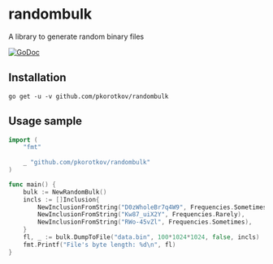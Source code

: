 # randombulk
A library to generate random binary files

[![GoDoc](https://godoc.org/github.com/pkorotkov/randombulk?status.svg)](https://godoc.org/github.com/pkorotkov/randombulk)

## Installation
    go get -u -v github.com/pkorotkov/randombulk
    
## Usage sample
```go
import (
    "fmt"
    
    _ "github.com/pkorotkov/randombulk"
)

func main() {
    bulk := NewRandomBulk()
    incls := []Inclusion{
        NewInclusionFromString("D0zWholeBr7q4W9", Frequencies.Sometimes),
        NewInclusionFromString("Kw87_uiX2Y", Frequencies.Rarely),
        NewInclusionFromString("RWo-45vZl", Frequencies.Sometimes),
    }
    fl, _ := bulk.DumpToFile("data.bin", 100*1024*1024, false, incls)
    fmt.Printf("File's byte length: %d\n", fl)
}
```
